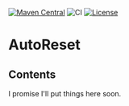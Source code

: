 [![Maven Central](https://maven-badges.herokuapp.com/maven-central/com.rickbusarow.autoreset/api/badge.svg)](https://maven-badges.herokuapp.com/maven-central/com.rickbusarow.autoreset/api)
![CI](https://github.com/RBusarow/autoreset/workflows/CI/badge.svg)
[![License](https://img.shields.io/badge/License-Apache%202.0-blue.svg)](https://opensource.org/licenses/Apache-2.0)

# AutoReset

## Contents
<!--- TOC -->


<!--- END -->

I promise I'll put things here soon.

